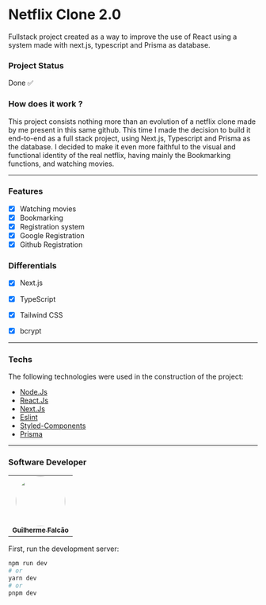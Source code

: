 # Netflix Clone 2.0

Fullstack project created as a way to improve the use of React using a system made with next.js, typescript and Prisma as database.

### Project Status

Done  ✅

### How does it work ? 

This project consists nothing more than an evolution of a netflix clone made by me present in this same github. This time I made the decision to build it end-to-end as a full stack project, using Next.js, Typescript and Prisma as the database. I decided to make it even more faithful to the visual and functional identity of the real netflix, having mainly the Bookmarking functions, and watching movies.

---

### Features

- [x] Watching movies
- [x] Bookmarking
- [x] Registration system
- [x] Google Registration
- [x] Github Registration

### Differentials

- [x] Next.js
- [x] TypeScript
- [x] Tailwind CSS
- [x] bcrypt


---

### Techs

The following technologies were used in the construction of the project:

- [Node.Js](https://nodejs.org/en/)
- [React.Js](https://pt-br.reactjs.org/)
- [Next.Js](https://nextjs.org/)
- [Eslint](https://eslint.org/)
- [Styled-Components](https://tailwindcss.com/)
- [Prisma](https://www.prisma.io/)

---

### Software Developer

<table>
  <tr>
    <td align="center"><a href="https://github.com/guilhermefcs7"><img style="border-radius: 50%;" src="https://avatars.githubusercontent.com/u/79313483?v=4" width="100px;" alt=""/><br /><sub><b>Guilherme Falcão</b></sub></a><br /></td>
  </tr>
</table>

First, run the development server:

```bash
npm run dev
# or
yarn dev
# or
pnpm dev
```
